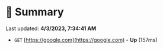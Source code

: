 # 📖 Summary
Last updated: **4/3/2023, 7:34:41 AM**

- `GET` [https://google.com](https://google.com) - **Up** (157ms)
